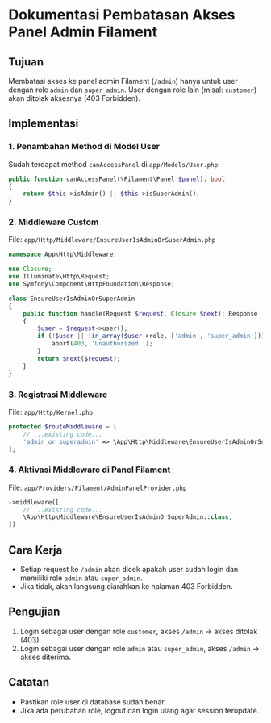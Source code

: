 # Dokumentasi Pembatasan Akses Panel Admin Filament

## Tujuan

Membatasi akses ke panel admin Filament (`/admin`) hanya untuk user dengan role `admin` dan `super_admin`. User dengan role lain (misal: `customer`) akan ditolak aksesnya (403 Forbidden).

## Implementasi

### 1. Penambahan Method di Model User

Sudah terdapat method `canAccessPanel` di `app/Models/User.php`:

```php
public function canAccessPanel(\Filament\Panel $panel): bool
{
    return $this->isAdmin() || $this->isSuperAdmin();
}
```

### 2. Middleware Custom

File: `app/Http/Middleware/EnsureUserIsAdminOrSuperAdmin.php`

```php
namespace App\Http\Middleware;

use Closure;
use Illuminate\Http\Request;
use Symfony\Component\HttpFoundation\Response;

class EnsureUserIsAdminOrSuperAdmin
{
    public function handle(Request $request, Closure $next): Response
    {
        $user = $request->user();
        if (!$user || !in_array($user->role, ['admin', 'super_admin'])) {
            abort(403, 'Unauthorized.');
        }
        return $next($request);
    }
}
```

### 3. Registrasi Middleware

File: `app/Http/Kernel.php`

```php
protected $routeMiddleware = [
    // ...existing code...
    'admin_or_superadmin' => \App\Http\Middleware\EnsureUserIsAdminOrSuperAdmin::class,
];
```

### 4. Aktivasi Middleware di Panel Filament

File: `app/Providers/Filament/AdminPanelProvider.php`

```php
->middleware([
    // ...existing code...
    \App\Http\Middleware\EnsureUserIsAdminOrSuperAdmin::class,
])
```

## Cara Kerja

-   Setiap request ke `/admin` akan dicek apakah user sudah login dan memiliki role `admin` atau `super_admin`.
-   Jika tidak, akan langsung diarahkan ke halaman 403 Forbidden.

## Pengujian

1. Login sebagai user dengan role `customer`, akses `/admin` → akses ditolak (403).
2. Login sebagai user dengan role `admin` atau `super_admin`, akses `/admin` → akses diterima.

## Catatan

-   Pastikan role user di database sudah benar.
-   Jika ada perubahan role, logout dan login ulang agar session terupdate.
